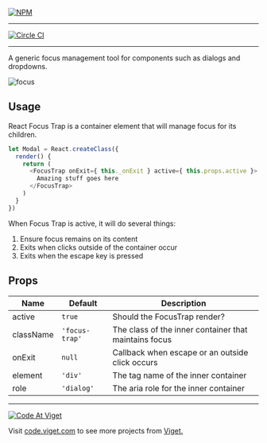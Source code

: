 [![NPM](https://nodei.co/npm/react-focus-trap.png?compact=true)](https://npmjs.org/package/react-focus-trap)

---

[![Circle CI](https://circleci.com/gh/vigetlabs/react-focus-trap.svg?style=svg)](https://circleci.com/gh/vigetlabs/react-focus-trap)

---

A generic focus management tool for components such as dialogs and dropdowns.

![focus](https://cloud.githubusercontent.com/assets/590904/7422697/c648ecae-ef5c-11e4-8570-5bcf6819f53d.gif)

## Usage

React Focus Trap is a container element that will manage focus for its children.

```javascript
let Modal = React.createClass({
  render() {
    return (
      <FocusTrap onExit={ this._onExit } active={ this.props.active }>
        Amazing stuff goes here
      </FocusTrap>
    )
  }
})
```

When Focus Trap is active, it will do several things:

1. Ensure focus remains on its content
2. Exits when clicks outside of the container occur
3. Exits when the escape key is pressed

## Props

| Name       | Default               | Description                                           |
| ---------- | --------------------- | ----------------------------------------------------- |
| active     | `true`                | Should the FocusTrap render?                          |
| className  | `'focus-trap'`         | The class of the inner container that maintains focus |
| onExit     | `null`                | Callback when escape or an outside click occurs       |
| element    | `'div'`               | The tag name of the inner container                   |
| role       | `'dialog'`            | The aria role for the inner container                 |

***

<a href="http://code.viget.com">
  <img src="http://code.viget.com/github-banner.png" alt="Code At Viget">
</a>

Visit [code.viget.com](http://code.viget.com) to see more projects from [Viget.](https://viget.com)
